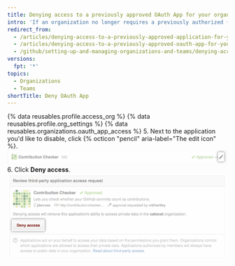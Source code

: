 ```yaml
---
title: Denying access to a previously approved OAuth App for your organization
intro: 'If an organization no longer requires a previously authorized {% data variables.product.prodname_oauth_app %}, owners can remove the application''s access to the organization''s resources.'
redirect_from:
  - /articles/denying-access-to-a-previously-approved-application-for-your-organization/
  - /articles/denying-access-to-a-previously-approved-oauth-app-for-your-organization
  - /github/setting-up-and-managing-organizations-and-teams/denying-access-to-a-previously-approved-oauth-app-for-your-organization
versions:
  fpt: '*'
topics:
  - Organizations
  - Teams
shortTitle: Deny OAuth App
---
```


{% data reusables.profile.access_org %}
{% data reusables.profile.org_settings %}
{% data reusables.organizations.oauth_app_access %}
5. Next to the application you'd like to disable, click {% octicon "pencil" aria-label="The edit icon" %}. ![Edit icon](/assets/images/help/settings/settings-third-party-deny-edit.png)
6. Click **Deny access**. ![Deny confirmation button](/assets/images/help/settings/settings-third-party-deny-confirm.png)
